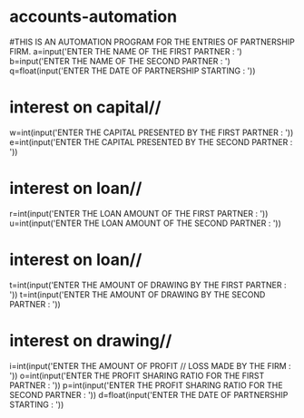 # accounts-automation
#THIS IS AN AUTOMATION PROGRAM FOR THE ENTRIES OF PARTNERSHIP FIRM.
a=input('ENTER THE NAME OF THE FIRST PARTNER  :  ')
b=input('ENTER THE NAME OF THE SECOND PARTNER  :  ')
q=float(input('ENTER THE DATE OF PARTNERSHIP STARTING  :  '))
# interest on capital//
w=int(input('ENTER THE CAPITAL PRESENTED BY THE FIRST PARTNER :  '))
e=int(input('ENTER THE CAPITAL PRESENTED BY THE SECOND PARTNER :  '))
# interest on loan//
r=int(input('ENTER THE LOAN AMOUNT OF THE FIRST PARTNER  :  '))
u=int(input('ENTER THE LOAN AMOUNT OF THE SECOND PARTNER  :  '))
# interest on loan//
t=int(input('ENTER THE AMOUNT OF DRAWING BY THE FIRST PARTNER  :  '))
t=int(input('ENTER THE AMOUNT OF DRAWING BY THE SECOND PARTNER  :  '))
# interest on drawing//
i=int(input('ENTER THE AMOUNT OF PROFIT // LOSS MADE BY THE FIRM  :  '))
o=int(input('ENTER THE PROFIT SHARING RATIO FOR THE FIRST PARTNER  :  '))
p=int(input('ENTER THE PROFIT SHARING RATIO FOR THE SECOND PARTNER  :  '))
d=float(input('ENTER THE DATE OF PARTNERSHIP STARTING  :  '))
